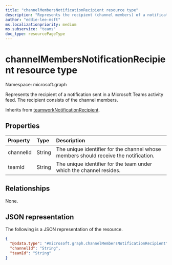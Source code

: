 ```yaml
---
title: "channelMembersNotificationRecipient resource type"
description: "Represents the recipient (channel members) of a notification sent in a Microsoft Teams activity feed."
author: "eddie-lee-msft"
ms.localizationpriority: medium
ms.subservice: "teams"
doc_type: resourcePageType
---
```


# channelMembersNotificationRecipient resource type

Namespace: microsoft.graph

Represents the recipient of a notification sent in a Microsoft Teams activity feed. The recipient consists of the channel members.

Inherits from [teamworkNotificationRecipient](teamworknotificationrecipient.md).

## Properties
| Property  | Type   | Description                                                                          |
|:----------|:-------|:-------------------------------------------------------------------------------------|
| channelId | String | The unique identifier for the channel whose members should receive the notification. |
| teamId    | String | The unique identifier for the team under which the channel resides.                  |

## Relationships
None.

## JSON representation
The following is a JSON representation of the resource.
<!-- {
  "blockType": "resource",
  "@odata.type": "microsoft.graph.channelMembersNotificationRecipient"
}
-->

``` json
{
  "@odata.type": "#microsoft.graph.channelMembersNotificationRecipient",
  "channelId": "String",
  "teamId": "String"
}
```
